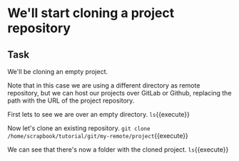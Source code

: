 
# We'll start cloning a project repository

## Task

We'll be cloning an empty project.

Note that in this case we are using a different directory as remote repository, but we can host our projects over GitLab or Github, replacing the path with the URL of the project repository.

First lets to see we are over an empty directory.
`ls`{{execute}}

Now let's clone an existing repository.
`git clone /home/scrapbook/tutorial/git/my-remote/project`{{execute}}

We can see that there's now a folder with the cloned project.
`ls`{{execute}}
